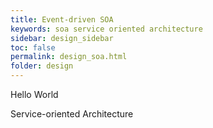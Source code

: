 ```yaml
---
title: Event-driven SOA
keywords: soa service oriented architecture
sidebar: design_sidebar
toc: false
permalink: design_soa.html
folder: design
---
```

Hello World

Service-oriented Architecture